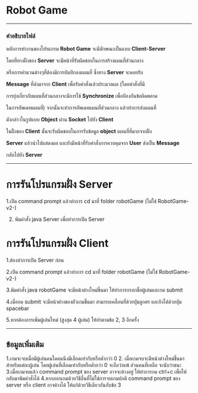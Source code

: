 # Robot Game

---

### คำอธิบายไฟล์

หลักการทำงานของโปรแกรม **Robot Game** จะมีลักษณะเป็นแบบ **Client-Server**

โดยที่ทางฝั่งของ **Server** จะมีหน้าที่รับผิดชอบในการสร้างแผนที่ส่วนกลาง

หรือการคำนวนต่างๆที่ต้องมีการบันทึกลงแผนที่ ซึ่งทาง **Server** จะคอยรับ

**Message** ที่ส่งมาจาก **Client** เพื่อรับคำสั่งแล้วประมวลผล (โดยคำสั่งที่มี

การยุ่งเกี่ยวกับแผนที่ส่วนกลางจะมีการใช้ **Synchronize** เพื่อป้องกันข้อผิดพลาด

ในการอัพเดทแผนที่) จากนั้นจะทำการอัพเดทแผนที่ส่วนกลาง แล้วทำการส่งแผนที่

ดังกล่าวในรูปแบบ **Object** ผ่าน **Socket** ไปยัง **Client** 


ในฝั่งของ **Client** นั้นจะรับผิดชอบในการรับข้อมูล **object** แผนที่ที่มากจากฝั่ง

**Server** แล้วนำไปแสดงผล และยังมีหน้าที่รับคำสั่งการควบคุมจาก **User** ส่งเป็น **Message**

กลับไปยัง **Server**

---

# การรันโปรแกรมฝั่ง Server

1.เปิด command prompt แล้วทำการ cd มาที่ folder robotGame (ไม่ใช่ RobotGame-v2-)

2. พิมคำสั่ง java Server เพื่อทำการเปิด Server

# การรันโปรแกรมฝั่ง Client 
1.ต้องทำการเปิด Server ก่อน

2.เปิด command prompt แล้วทำการ cd มาที่ folder robotGame (ไม่ใช่ RobotGame-v2-)

3.พิมคำสั่ง java robotGame จะมีหน้าต่างใหม่ขึ้นมา ให้ทำการกรอกชื่อผู้เล่นและกด submit

4.เมื่อกด submit จะมีหน้าต่างของตัวเกมขึ้นมา สามารถเคลื่อนที่ด้วยปุ่มลูกศร และยิงได้ด้วยปุ่ม spacebar

5.หากต้องการเพิ่มผู้เล่นใหม่ (สูงสุด 4 ผู้เล่น) ให้ทำตามข้อ 2, 3 อีกครั้ง

---

## ข้อมูลเพิ่มเติม
1.เกมจะจบเมื่อมีผู้เล่นคนใดคนนึงมีเลือดเท่ากับหรือต่ำกว่า 0 
2. เมื่อเกมจบจะมีหน้าต่างใหม่ขึ้นมาสำหรับแต่ละผู้เล่น โดยผู้เล่นที่เลือดเท่ากับหรือต่ำกว่า 0 จะถือว่าแพ้ ส่วนคนที่เหลือ
จะนับว่าชนะ
3.เมื่อเกมจบแล้ว command prompt ของ server อาจจะค้างอยู่ ให้ทำการกด ctrl+c 
เพื่อให้กลับมาพิมคำสั่งได้
4.หากออกเกมด้วยวิธีอื่นที่ไม่ใช่การจบเกมปกติ command prompt ของ server หรือ client อาจค้างได้ 
ให้แก้ด้วยวิธีเดียวกันกับข้อ 3

